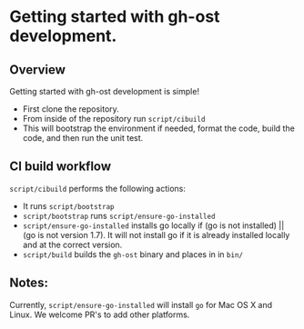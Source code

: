 # Getting started with gh-ost development.

## Overview

Getting started with gh-ost development is simple!

- First clone the repository.
- From inside of the repository run `script/cibuild`
- This will bootstrap the environment if needed, format the code, build the code, and then run the unit test.

## CI build workflow

`script/cibuild` performs the following actions:

- It runs `script/bootstrap`
- `script/bootstrap` runs `script/ensure-go-installed`
- `script/ensure-go-installed` installs go locally if (go is not installed) || (go is not version 1.7). It will not install go if it is already installed locally and at the correct version.
- `script/build` builds the `gh-ost` binary and places in in `bin/`

## Notes:

Currently, `script/ensure-go-installed` will install `go` for Mac OS X and Linux. We welcome PR's to add other platforms.
